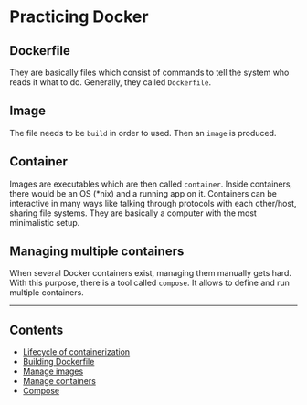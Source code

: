 # Practicing Docker

## Dockerfile

They are basically files which consist of commands to tell the system who reads it what to do. Generally, they called `Dockerfile`.

## Image

The file needs to be `build` in order to used. Then an `image` is produced.

## Container

Images are executables which are then called `container`. Inside containers, there would be an OS (*nix) and a running app on it.
Containers can be interactive in many ways like talking through protocols with each other/host, sharing file systems.
They are basically a computer with the most minimalistic setup.

## Managing multiple containers

When several Docker containers exist, managing them manually gets hard. With this purpose, there is a tool called `compose`. It allows to define and run multiple containers.

---

## Contents

* [Lifecycle of containerization](Lifecycle.md)
* [Building Dockerfile](BuildDockerfile.md)
* [Manage images](ManageImages.md)
* [Manage containers](ManageContainers.md)
* [Compose](compose/README.md)
